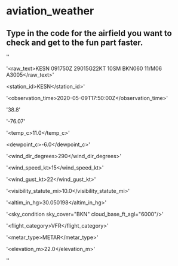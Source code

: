 # aviation_weather

## Type in the code for the airfield you want to check and get to the fun part faster. 


'<METAR>'

'<raw_text>KESN 091750Z 29015G22KT 10SM BKN060 11/M06 A3005</raw_text>'

<station_id>KESN</station_id>'

'<observation_time>2020-05-09T17:50:00Z</observation_time>'

'<latitude>38.8</latitude>'

'<longitude>-76.07</longitude>'

'<temp_c>11.0</temp_c>'

<dewpoint_c>-6.0</dewpoint_c>'

'<wind_dir_degrees>290</wind_dir_degrees>'

'<wind_speed_kt>15</wind_speed_kt>'

'<wind_gust_kt>22</wind_gust_kt>'

'<visibility_statute_mi>10.0</visibility_statute_mi>'

'<altim_in_hg>30.050198</altim_in_hg>'

'<sky_condition sky_cover="BKN" cloud_base_ft_agl="6000"/>'

'<flight_category>VFR</flight_category>'

'<metar_type>METAR</metar_type>'

'<elevation_m>22.0</elevation_m>'

'</METAR>'
